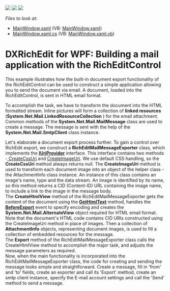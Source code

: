 <!-- default badges list -->
![](https://img.shields.io/endpoint?url=https://codecentral.devexpress.com/api/v1/VersionRange/128606818/21.1.5%2B)
[![](https://img.shields.io/badge/Open_in_DevExpress_Support_Center-FF7200?style=flat-square&logo=DevExpress&logoColor=white)](https://supportcenter.devexpress.com/ticket/details/E3276)
[![](https://img.shields.io/badge/📖_How_to_use_DevExpress_Examples-e9f6fc?style=flat-square)](https://docs.devexpress.com/GeneralInformation/403183)
<!-- default badges end -->
<!-- default file list -->
*Files to look at*:

* [MainWindow.xaml](./CS/MainWindow.xaml) (VB: [MainWindow.xaml](./VB/MainWindow.xaml))
* [MainWindow.xaml.cs](./CS/MainWindow.xaml.cs) (VB: [MainWindow.xaml.vb](./VB/MainWindow.xaml.vb))
<!-- default file list end -->
# DXRichEdit for WPF: Building a mail application with the RichEditControl


<p>This example illustrates how the built-in document export functionality of the RichEditControl can be used to construct a simple application allowing you to send the document via email. A document, loaded into the RichEditControl, is sent in HTML email format.</p><p>To accomplish the task, we have to transform the document into the HTML formatted stream. Inline pictures will form a collection of <strong>linked resources</strong> (<strong>System.Net.Mail.LinkedResourceCollection</strong> ) for the email attachment. Common methods of the <strong>System.Net.Mail.MailMessage</strong> class are used to create a message. The message is sent with the help of the <strong>System.Net.Mail.SmtpClient</strong> class instance.</p><p>Let's elaborate a document export process further. To gain a control over RichEdit export, we construct a <strong>RichEditMailMessageExporter</strong> class, which implements the <a href="http://documentation.devexpress.com/#WindowsForms/clsDevExpressXtraRichEditServicesIUriProvidertopic"><strong><u>IUriProvider</u></strong></a> interface. This interface contains two methods -<a href="http://documentation.devexpress.com/#WindowsForms/DevExpressXtraRichEditServicesIUriProvider_CreateCssUritopic"><u> CreateCssUri</u></a> and <a href="http://documentation.devexpress.com/#WindowsForms/DevExpressXtraRichEditServicesIUriProvider_CreateImageUritopic"><u>CreateImageUri</u></a>. We use default CSS handling, so the <strong>CreateCssUri</strong> method always returns null. The <strong>CreateImageUri</strong> method is used to transform each document image into an object of the helper class - the AttachmentInfo class instance. An instance of this class contains an image's name, type and the data stream. An image is identified by its name, so this method returns a CID (Content-ID) URL containing the image name, to include a link to the image in the message body.<br />
The <strong>CreateHtmlView</strong> method of the RichEditMailMessageExporter gets the content of the document using the <a href="http://documentation.devexpress.com/#WindowsForms/DevExpressXtraRichEditAPINativeDocument_GetHtmlTexttopic"><strong><u>GetHtmlText</u></strong></a> method, handles the  <a href="http://documentation.devexpress.com/#WindowsForms/DevExpressXtraRichEditRichEditControl_BeforeExporttopic"><strong><u>BeforeExport</u></strong></a> event to specify encoding and creates the <strong>System.Net.Mail.AlternateView</strong> object required for HTML email format. Note that the document's HTML code contains CID URIs constructed using the CreateImageUri method in place of images. Then a collection of <strong>AttachmentInfo</strong> objects, representing document images, is used to fill a collection of embedded resources for the message.<br />
The <strong>Export</strong> method of the RichEditMailMessageExporter class calls the CreateHtmlView method to accomplish the major task, and adjusts the message parameters as required.<br />
Now, when the main functionality is incorporated into the RichEditMailMessageExporter class, the code for creating and sending the message looks simple and straightforward. Create a message, fill in 'from' and 'to' fields, create an exporter and call its 'Export' method, create an smtp client instance, specify the E-mail account settings and call the 'Send' method to send a message.</p><br />


<br/>



